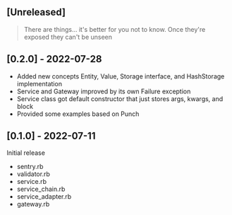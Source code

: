 ## [Unreleased]

> There are things... it's better for you not to know. Once they're exposed they can't be unseen

## [0.2.0] - 2022-07-28

- Added new concepts Entity, Value, Storage interface, and HashStorage implementation
- Service and Gateway improved by its own Failure exception
- Service class got default constructor that just stores args, kwargs, and block
- Provided some examples based on Punch

## [0.1.0] - 2022-07-11

Initial release

- sentry.rb
- validator.rb
- service.rb
- service_chain.rb
- service_adapter.rb
- gateway.rb
